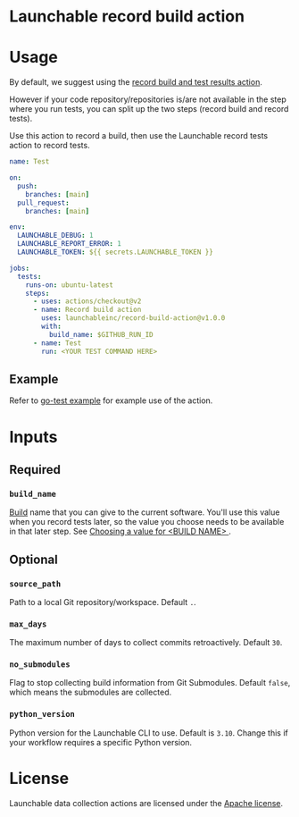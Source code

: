 # Launchable record build action

# Usage

By default, we suggest using the [record build and test results action](https://github.com/marketplace/actions/record-build-and-test-results-action).

However if your code repository/repositories is/are not available in the step where you run tests, you can split up the two steps (record build and record tests).

Use this action to record a build, then use the Launchable record tests action to record tests.

```yaml
name: Test

on:
  push:
    branches: [main]
  pull_request:
    branches: [main]

env:
  LAUNCHABLE_DEBUG: 1
  LAUNCHABLE_REPORT_ERROR: 1
  LAUNCHABLE_TOKEN: ${{ secrets.LAUNCHABLE_TOKEN }}

jobs:
  tests:
    runs-on: ubuntu-latest
    steps:
      - uses: actions/checkout@v2
      - name: Record build action
        uses: launchableinc/record-build-action@v1.0.0
        with:
          build_name: $GITHUB_RUN_ID
      - name: Test
        run: <YOUR TEST COMMAND HERE>
```

## Example

Refer to [go-test example](./.github/workflows/go-test-example.yaml) for example use of the action.

# Inputs

## Required

### `build_name`

[Build](https://docs.launchableinc.com/concepts/build) name that you can give to the current software. You'll use this value when you record tests later, so the value you choose needs to be available in that later step. See [Choosing a value for \<BUILD NAME>
](https://www.launchableinc.com/docs/sending-data-to-launchable/using-the-launchable-cli/recording-builds-with-the-launchable-cli/choosing-a-value-for-build-name/).

## Optional

### `source_path`

Path to a local Git repository/workspace. Default `.`.

### `max_days`

The maximum number of days to collect commits retroactively. Default `30`.

### `no_submodules`

Flag to stop collecting build information from Git Submodules. Default `false`, which means the submodules are collected.

### `python_version`

Python version for the Launchable CLI to use. Default is `3.10`. Change this if your workflow requires a specific Python version.

# License
Launchable data collection actions are licensed under the [Apache license](./LICENSE).
